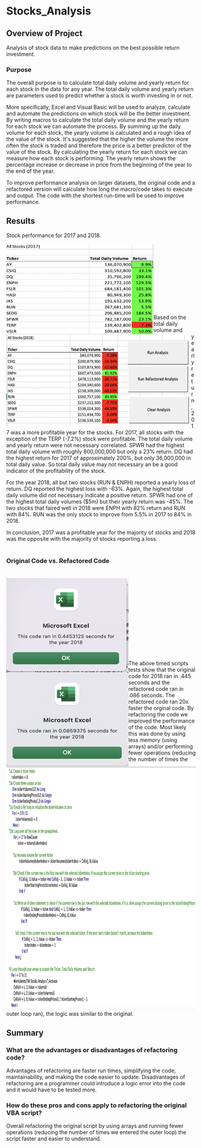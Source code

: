 # Stocks_Analysis

## Overview of Project
   
   Analysis of stock data to make predictions on the best possible return investment.

### Purpose
   
   The overall purpose is to calculate total daily volume and yearly return for each stock in the data for any year. The total daily volume and yearly return are parameters used to predict whether a stock is worth investing in or not. 
  
  More specifically, Excel and Visual Basic will be used to analyze, calculate and automate the predictions on which stock will be the better investment. By writing macros to calculate the total daily volume and the yearly return for each stock we can automate the process. By summing up the daily volume for each stock, the yearly volume is calculated and a rough idea of the value of the stock. It's suggested that the higher the volume the more often the stock is traded and therefore the price is a better predictor of the value of the stock. By calculating the yearly return for each stock we can measure how each stock is performing. The yearly return shows the percentage increase or decrease in price from the beginning of the year to the end of the year. 
  
  To improve performance analysis on larger datasets, the original code and a refactored version will calculate how long the macro/code takes to execute and output. The code with the shortest run-time will be used to improve performance.


 
## Results

Stock performance for 2017 and 2018.


<img src = "https://github.com/cjstreet/stocks_analysis/blob/main/Resources/VB_2017_Output.png" width ="392" height ="242" align ="left">
<img src = "https://github.com/cjstreet/stocks_analysis/blob/main/Resources/VB_Output.png" width ="492" height ="242" align ="left"> <br />
<br /><br /><br /><br /><br /><br /><br /><br /><br /> <br />
Based on the total daily volume and yearly return, 2017 was a more profitable year for the stocks. For 2017, all stocks with the exception of the TERP (-7.2%) stock were profitable. The total daily volume and yearly return were not necessary correlated. SPWR had the highest total daily volume with roughly 800,000,000 but only a 23% return. DQ had the highest return for 2017 of approximately 200%, but only 36,000,000 in total daily value. So total daily value may not necessary an be a good indicator of the profitability of the stock. 

For the year 2018, all but two stocks (RUN & ENPH) reported a yearly loss of return. DQ reported the highest loss with -63%. Again, the highest total daily volume did not necessary indicate a positive return. SPWR had one of the highest total daily volumes ($5m) but their yearly return was -45%. The two stocks that faired well in 2018 were ENPH with 82% return and RUN with 84%. RUN was the only stock to improve from 5.5% in 2017 to 84% in 2018. 

In conclusion, 2017 was a profitable year for the majority of stocks and 2018 was the opposite with the majority of stocks reporting a loss. 
<br /><br />
### Original Code vs. Refactored Code<br /> <br />
<img src = "https://github.com/cjstreet/stocks_analysis/blob/main/Resources/VBChallenge_2018_Original.png" width ="325" height ="250" align ="left">
<img src = "https://github.com/cjstreet/stocks_analysis/blob/main/Resources/VBChallenge_2018_Refactored.png" width ="325" height ="250" align ="left"> <br /> 
<img src = "https://github.com/cjstreet/stocks_analysis/blob/main/Resources/VB_Code.png" width ="1100" height ="650" align ="left"> <br />
<br /><br /><br /><br /><br /><br /><br /><br /><br /> <br />

The above timed scripts tests show that the original code for 2018 ran in .445 seconds and the refactored code ran in .086 seconds. The refactored code ran 20x faster the orginal code. By refactoring the code we improved the performance of the code. Most likely this was done by using less memory (using arrays) and/or performing fewer operations (reducing the number of times the outer loop ran), the logic was similar to the original.

## Summary

### What are the advantages or disadvantages of refactoring code?
Advantages of refactoring are faster run times, simplifying the code, maintainability, and making the code easier to update.
Disadvantages of refactoring are a programmer could introduce a logic error into the code and it would have to be tested more.

### How do these pros and cons apply to refactoring the original VBA script?
Overall refactoring the original script by using arrays and running fewer operations (reducing the number of times we entered the outer loop) the script faster and easier to understand.

